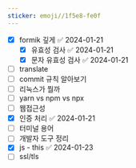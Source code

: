 ```yaml
---
sticker: emoji//1f5e8-fe0f
---
```


- [x] formik 깊게 ✅ 2024-01-21
	- [x] 유효성 검사 ✅ 2024-01-21
	- [x] 문자 유효성 검사 ✅ 2024-01-21
- [ ] translate
- [ ] commit 규칙 알아보기
- [ ] 리눅스가 뭘까
- [ ] yarn vs npm vs npx
- [ ] 웹접근성
- [x] 인증 처리 ✅ 2024-01-21
- [ ] 터미널 용어
- [ ] 개발자 도구 정리
- [x] js - this ✅ 2024-01-23
- [ ] ssl/tls